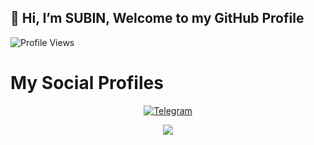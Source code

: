 ## 👋 Hi, I’m SUBIN, Welcome to my GitHub Profile
![Profile Views](https://hits.seeyoufarm.com/api/count/incr/badge.svg?url=https://github.com/subinps/&title=Profile%20Views)
# My Social Profiles
<p align="center">
<a href="https://t.me/subinps1"><img alt="Telegram" src="https://img.shields.io/badge/subinps-2CA5E0?style=for-the-badge&logo=telegram&logoColor=white"/></a>
</p>

<p align="center">
<img src="https://github-stats-alpha.vercel.app/api/?username=subinps&cc=000&tc=00ff00&ic=fff000&bc=fff" align="center">
</p>
